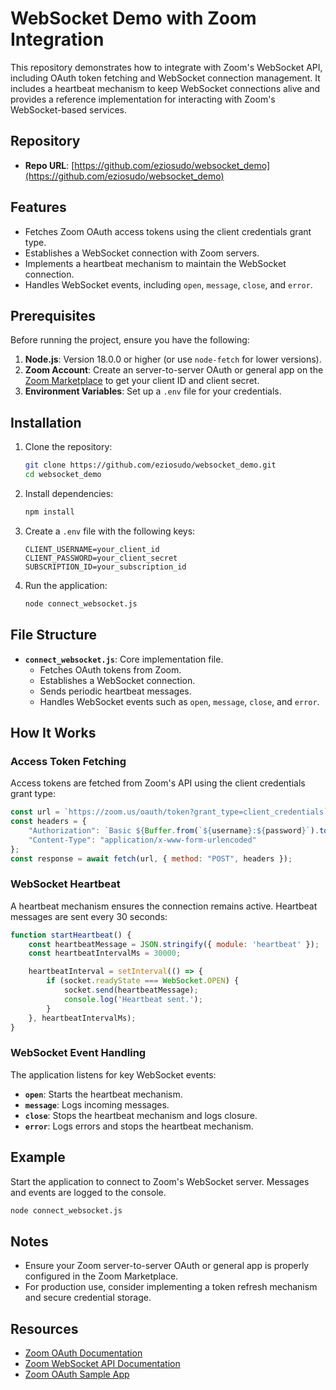 
# WebSocket Demo with Zoom Integration

This repository demonstrates how to integrate with Zoom's WebSocket API, including OAuth token fetching and WebSocket connection management. It includes a heartbeat mechanism to keep WebSocket connections alive and provides a reference implementation for interacting with Zoom's WebSocket-based services.

## Repository

- **Repo URL**: [https://github.com/eziosudo/websocket_demo](https://github.com/eziosudo/websocket_demo)

## Features

- Fetches Zoom OAuth access tokens using the client credentials grant type.
- Establishes a WebSocket connection with Zoom servers.
- Implements a heartbeat mechanism to maintain the WebSocket connection.
- Handles WebSocket events, including `open`, `message`, `close`, and `error`.

## Prerequisites

Before running the project, ensure you have the following:

1. **Node.js**: Version 18.0.0 or higher (or use `node-fetch` for lower versions).
2. **Zoom Account**: Create an server-to-server OAuth or general app on the [Zoom Marketplace](https://marketplace.zoom.us/) to get your client ID and client secret.
3. **Environment Variables**: Set up a `.env` file for your credentials.

## Installation

1. Clone the repository:
   ```bash
   git clone https://github.com/eziosudo/websocket_demo.git
   cd websocket_demo
   ```

2. Install dependencies:
   ```bash
   npm install
   ```

3. Create a `.env` file with the following keys:
   ```plaintext
   CLIENT_USERNAME=your_client_id
   CLIENT_PASSWORD=your_client_secret
   SUBSCRIPTION_ID=your_subscription_id
   ```

4. Run the application:
   ```bash
   node connect_websocket.js
   ```

## File Structure

- **`connect_websocket.js`**: Core implementation file.
  - Fetches OAuth tokens from Zoom.
  - Establishes a WebSocket connection.
  - Sends periodic heartbeat messages.
  - Handles WebSocket events such as `open`, `message`, `close`, and `error`.

## How It Works

### Access Token Fetching

Access tokens are fetched from Zoom's API using the client credentials grant type:

```javascript
const url = `https://zoom.us/oauth/token?grant_type=client_credentials`;
const headers = {
    "Authorization": `Basic ${Buffer.from(`${username}:${password}`).toString('base64')}`,
    "Content-Type": "application/x-www-form-urlencoded"
};
const response = await fetch(url, { method: "POST", headers });
```

### WebSocket Heartbeat

A heartbeat mechanism ensures the connection remains active. Heartbeat messages are sent every 30 seconds:

```javascript
function startHeartbeat() {
    const heartbeatMessage = JSON.stringify({ module: 'heartbeat' });
    const heartbeatIntervalMs = 30000;

    heartbeatInterval = setInterval(() => {
        if (socket.readyState === WebSocket.OPEN) {
            socket.send(heartbeatMessage);
            console.log('Heartbeat sent.');
        }
    }, heartbeatIntervalMs);
}
```

### WebSocket Event Handling

The application listens for key WebSocket events:

- **`open`**: Starts the heartbeat mechanism.
- **`message`**: Logs incoming messages.
- **`close`**: Stops the heartbeat mechanism and logs closure.
- **`error`**: Logs errors and stops the heartbeat mechanism.

## Example

Start the application to connect to Zoom's WebSocket server. Messages and events are logged to the console.

```bash
node connect_websocket.js
```

## Notes

- Ensure your Zoom server-to-server OAuth or general app is properly configured in the Zoom Marketplace.
- For production use, consider implementing a token refresh mechanism and secure credential storage.

## Resources

- [Zoom OAuth Documentation](https://marketplace.zoom.us/docs/guides/auth/oauth)
- [Zoom WebSocket API Documentation](https://developers.zoom.us/docs/api/rest/websockets/)
- [Zoom OAuth Sample App](https://github.com/zoom/zoom-oauth-sample-app)
